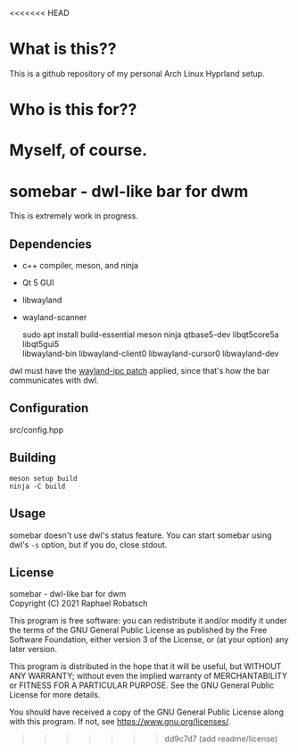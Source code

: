 <<<<<<< HEAD
# What is this??
This is a github repository of my personal Arch Linux Hyprland setup.

# Who is this for??
Myself, of course.
=======
# somebar - dwl-like bar for dwm

This is extremely work in progress.

## Dependencies

* c++ compiler, meson, and ninja
* Qt 5 GUI
* libwayland
* wayland-scanner

    sudo apt install build-essential meson ninja qtbase5-dev libqt5core5a libqt5gui5 \
        libwayland-bin libwayland-client0 libwayland-cursor0 libwayland-dev

dwl must have the [wayland-ipc patch](https://gitlab.com/raphaelr/dwl/-/raw/master/patches/wayland-ipc.patch) applied,
since that's how the bar communicates with dwl.

## Configuration

src/config.hpp

## Building

    meson setup build
    ninja -C build

## Usage

somebar doesn't use dwl's status feature. You can start somebar using dwl's `-s` option,
but if you do, close stdout.

## License

somebar - dwl-like bar for dwm  
Copyright (C) 2021 Raphael Robatsch

This program is free software: you can redistribute it and/or modify
it under the terms of the GNU General Public License as published by
the Free Software Foundation, either version 3 of the License, or
(at your option) any later version.

This program is distributed in the hope that it will be useful,
but WITHOUT ANY WARRANTY; without even the implied warranty of
MERCHANTABILITY or FITNESS FOR A PARTICULAR PURPOSE.  See the
GNU General Public License for more details.

You should have received a copy of the GNU General Public License
along with this program.  If not, see <https://www.gnu.org/licenses/>.
>>>>>>> dd9c7d7 (add readme/license)
